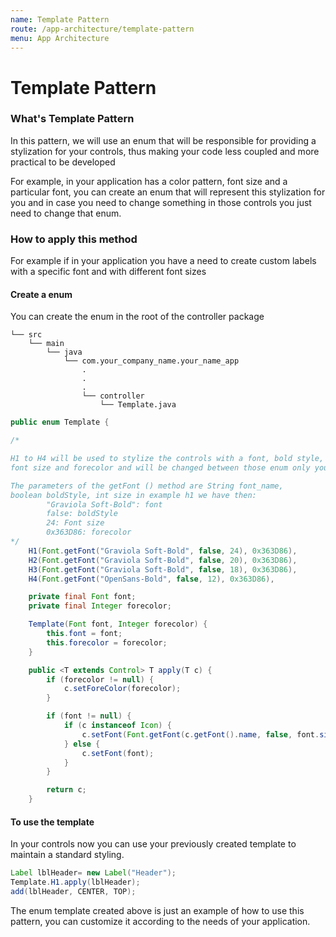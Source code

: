 ```yaml
---
name: Template Pattern
route: /app-architecture/template-pattern
menu: App Architecture
---
```


# Template Pattern

### What's Template Pattern

In this pattern, we will use an enum that will be responsible for providing a stylization for your controls, thus making your code less coupled and more practical to be developed

For example, in your application has a color pattern, font size and a particular font, you can create an enum that will represent this stylization for you and in case you need to change something in those controls you just need to change that enum.

### How to apply this method

For example if in your application you have a need to create custom labels with a specific font and with different font sizes

#### Create a enum

You can create the enum in the root of the controller package

<!-- {% code title="Structures " %} -->

```text
└── src
    └── main
        └── java
            └── com.your_company_name.your_name_app
                .
                .
                .
                └── controller
                    └── Template.java
```

<!-- {% endcode %} -->

<!-- {% code title="Template.java" %} -->

```java
public enum Template {

/*

H1 to H4 will be used to stylize the controls with a font, bold style,
font size and forecolor and will be changed between those enum only your fontsize.

The parameters of the getFont () method are String font_name,
boolean boldStyle, int size in example h1 we have then:
        "Graviola Soft-Bold": font
        false: boldStyle
        24: Font size
        0x363D86: forecolor
*/
    H1(Font.getFont("Graviola Soft-Bold", false, 24), 0x363D86),
    H2(Font.getFont("Graviola Soft-Bold", false, 20), 0x363D86),
    H3(Font.getFont("Graviola Soft-Bold", false, 18), 0x363D86),
    H4(Font.getFont("OpenSans-Bold", false, 12), 0x363D86),

    private final Font font;
    private final Integer forecolor;

    Template(Font font, Integer forecolor) {
        this.font = font;
        this.forecolor = forecolor;
    }

    public <T extends Control> T apply(T c) {
        if (forecolor != null) {
            c.setForeColor(forecolor);
        }

        if (font != null) {
            if (c instanceof Icon) {
                c.setFont(Font.getFont(c.getFont().name, false, font.size));
            } else {
                c.setFont(font);
            }
        }

        return c;
    }


```

<!-- {% endcode %} -->

#### To use the template

In your controls now you can use your previously created template to maintain a standard styling.

```java
Label lblHeader= new Label("Header");
Template.H1.apply(lblHeader);
add(lblHeader, CENTER, TOP);
```

The enum template created above is just an example of how to use this pattern, you can customize it according to the needs of your application.
